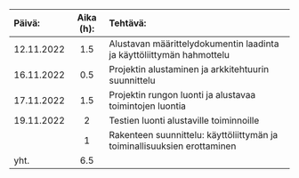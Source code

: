 | Päivä:        |  Aika (h):   | Tehtävä:         |
| :---          |    :----:   | :---             |
|  12.11.2022   |    1.5      | Alustavan määrittelydokumentin laadinta ja käyttöliittymän hahmottelu |
|  16.11.2022   |    0.5    | Projektin alustaminen ja arkkitehtuurin suunnittelu           |
|  17.11.2022   |    1.5    | Projektin rungon luonti ja alustavaa toimintojen luontia   |
|  19.11.2022   |    2    | Testien luonti alustaville toiminnoille    |
|               |    1  | Rakenteen suunnittelu: käyttöliittymän ja toiminallisuuksien erottaminen    |
|     yht.      |    6.5    |    |
